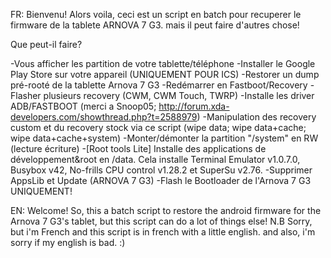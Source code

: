 FR:
Bienvenu!
Alors voila, ceci est un script en batch pour recuperer le firmware de la tablete ARNOVA 7 G3. mais il peut faire d'autres chose!

Que peut-il faire?

-Vous afficher les partition de votre tablette/téléphone
-Installer le Google Play Store sur votre appareil (UNIQUEMENT POUR ICS)
-Restorer un dump pré-rooté de la tablette Arnova 7 G3
-Redémarrer en Fastboot/Recovery
-Flasher plusieurs recovery (CWM, CWM Touch, TWRP)
-Installe les driver ADB/FASTBOOT (merci a Snoop05; http://forum.xda-developers.com/showthread.php?t=2588979)
-Manipulation des recovery custom et du recovery stock via ce script (wipe data; wipe data+cache; wipe data+cache+system)
-Monter/démonter la partition "/system" en RW (lecture écriture)
-[Root tools Lite] Installe des applications de développement&root en /data. Cela installe Terminal Emulator v1.0.7.0, Busybox v42, No-frills CPU control v1.28.2 et SuperSu v2.76.
-Supprimer AppsLib et Update (ARNOVA 7 G3)
-Flash le Bootloader de l'Arnova 7 G3 UNIQUEMENT!


EN:
Welcome!
So, this a batch script to restore the android firmware for the Arnova 7 G3's tablet, but this script can do a lot of things else!
N.B Sorry, but i'm French and this script is in french with a little english. and also, i'm sorry if my english is bad. :)
